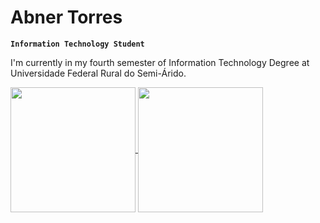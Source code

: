 # **Abner Torres**

**`Information Technology Student`**

I'm currently in my fourth semester of Information Technology Degree at Universidade Federal Rural do Semi-Árido.

<a href="https://github.com/anuraghazra/github-readme-stats">
  <img height=200 align="center" src="https://github-readme-stats.vercel.app/api?username=bnerTT&theme=tokyonight" />
</a>
<a href="https://github.com/anuraghazra/convoychat">
  <img height=200 align="center" src="https://github-readme-stats.vercel.app/api/top-langs?username=bnerTT&layout=compact&langs_count=8&card_width=320&theme=tokyonight"/>
</a>




